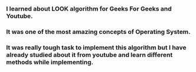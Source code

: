 ### I learned about LOOK algorithm for Geeks For Geeks and Youtube. <br>
### It was one of the most amazing concepts of Operating System. <br>
### It was really tough task to implement this algorithm but I have already studied about it from youtube and learn different methods while implementing. <br>
